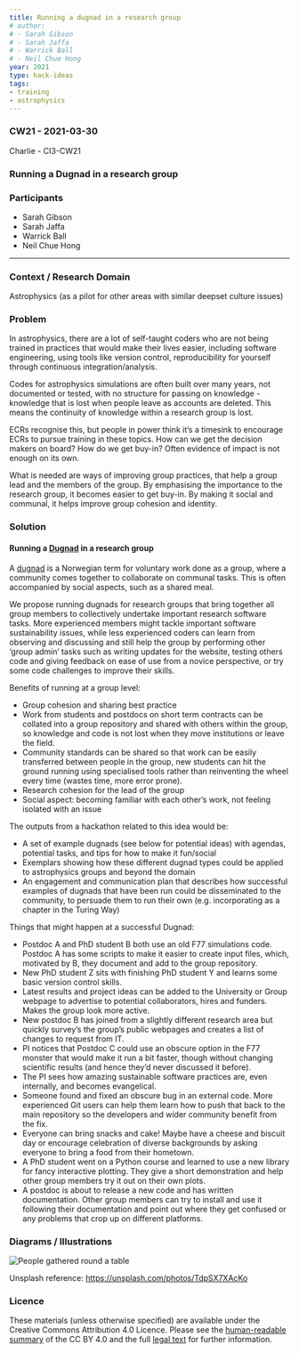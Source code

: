 ```yaml
---
title: Running a dugnad in a research group
# author:
# - Sarah Gibson
# - Sarah Jaffa
# - Warrick Ball
# - Neil Chue Hong
year: 2021
type: hack-ideas
tags:
- training
- astrophysics
---
```


### CW21 - 2021-03-30

Charlie - CI3-CW21

### Running a Dugnad in a research group


### **Participants**

* Sarah Gibson
* Sarah Jaffa
* Warrick Ball
* Neil Chue Hong

---

### **Context / Research Domain**

Astrophysics (as a pilot for other areas with similar deepset culture issues)

### **Problem**


In astrophysics, there are a lot of self-taught coders who are not being trained in practices that would make their lives easier, including software engineering, using tools like version control, reproducibility for yourself through continuous integration/analysis.

Codes for astrophysics simulations are often built over many years, not documented or tested, with no structure for passing on knowledge - knowledge that is lost when people leave as accounts are deleted. This means the continuity of knowledge within a research group is lost. 

ECRs recognise this, but people in power think it’s a timesink to encourage ECRs to pursue training in these topics. How can we get the decision makers on board? How do we get buy-in? Often evidence of impact is not enough on its own.

What is needed are ways of improving group practices, that help a group lead and the members of the group. By emphasising the importance to the research group, it becomes easier to get buy-in. By making it social and communal, it helps improve group cohesion and identity.


### **Solution**

#### Running a [Dugnad](https://en.wikipedia.org/wiki/Communal_work#Norway) in a research group

A [dugnad](https://en.wikipedia.org/wiki/Communal_work#Norway) is a Norwegian term for voluntary work done as a group, where a community comes together to collaborate on communal tasks. This is often accompanied by social aspects, such as a shared meal.

We propose running dugnads for research groups that bring together all group members to collectively undertake important research software tasks. More experienced members might tackle important software sustainability issues, while less experienced coders can learn from observing and discussing and still help the group by performing other ‘group admin’ tasks such as writing updates for the website, testing others code and giving feedback on ease of use from a novice perspective, or try some code challenges to improve their skills.

Benefits of running at a group level:

*   Group cohesion and sharing best practice
*   Work from students and postdocs on short term contracts can be collated into a group repository and shared with others within the group, so knowledge and code is not lost when they move institutions or leave the field.
*   Community standards can be shared so that work can be easily transferred between people in the group, new students can hit the ground running using specialised tools rather than reinventing the wheel every time (wastes time, more error prone).
*   Research cohesion for the lead of the group
*   Social aspect: becoming familiar with each other’s work, not feeling isolated with an issue

The outputs from a hackathon related to this idea would be:

*   A set of example dugnads (see below for potential ideas) with agendas, potential tasks, and tips for how to make it fun/social
*   Exemplars showing how these different dugnad types could be applied to astrophysics groups and beyond the domain
*   An engagement and communication plan that describes how successful examples of dugnads that have been run could be disseminated to the community, to persuade them to run their own (e.g. incorporating as a chapter in the Turing Way)

Things that might happen at a successful Dugnad:

*   Postdoc A and PhD student B both use an old F77 simulations code. Postdoc A has some scripts to make it easier to create input files, which, motivated by B, they document and add to the group repository.
*   New PhD student Z sits with finishing PhD student Y and learns some basic version control skills.
*   Latest results and project ideas can be added to the University or Group webpage to advertise to potential collaborators, hires and funders. Makes the group look more active.
*   New postdoc B has joined from a slightly different research area but quickly survey’s the group’s public webpages and creates a list of changes to request from IT. 
*   PI notices that Postdoc C could use an obscure option in the F77 monster that would make it run a bit faster, though without changing scientific results (and hence they’d never discussed it before).
*   The PI sees how amazing sustainable software practices are, even internally, and becomes evangelical.
*   Someone found and fixed an obscure bug in an external code. More experienced Git users can help them learn how to push that back to the main repository so the developers and wider community benefit from the fix.
*   Everyone can bring snacks and cake! Maybe have a cheese and biscuit day or encourage celebration of diverse backgrounds by asking everyone to bring a food from their hometown.
*   A PhD student went on a Python course and learned to use a new library for fancy interactive plotting. They give a short demonstration and help other group members try it out on their own plots.
*   A postdoc is about to release a new code and has written documentation. Other group members can try to install and use it following their documentation and point out where they get confused or any problems that crop up on different platforms.

### **Diagrams / Illustrations**


![People gathered round a table](../images/people.jpg "image_tooltip")

Unsplash reference: https://unsplash.com/photos/TdpSX7XAcKo

### Licence

These materials (unless otherwise specified) are available under the Creative Commons Attribution 4.0 Licence. Please see the [human-readable summary](https://creativecommons.org/licenses/by/4.0/) of the CC BY 4.0 and the full [legal text](https://creativecommons.org/licenses/by/4.0/legalcode) for further information. 

